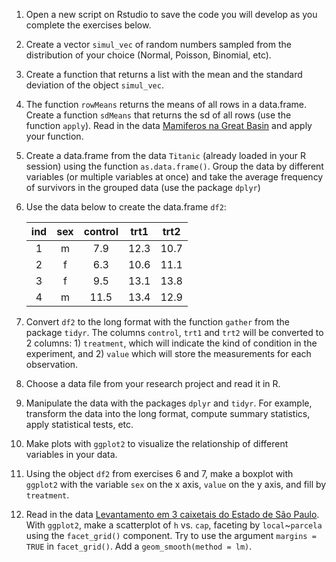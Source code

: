 1.  Open a new script on Rstudio to save the code you will develop as
    you complete the exercises below.

2.  Create a vector `simul_vec` of random numbers sampled from the
    distribution of your choice (Normal, Poisson, Binomial, etc).

3.  Create a function that returns a list with the mean and the standard
    deviation of the object `simul_vec`.

4.  The function `rowMeans` returns the means of all rows in a
    data.frame. Create a function `sdMeans` that returns the sd of all
    rows (use the function `apply`). Read in the data [Mamiferos na
    Great
    Basin](http://ecologia.ib.usp.br/bie5782/lib/exe/fetch.php?media=dados:gbmam93.csv)
    and apply your function.

5.  Create a data.frame from the data `Titanic` (already loaded in your
    R session) using the function `as.data.frame()`. Group the data by
    different variables (or multiple variables at once) and take the
    average frequency of survivors in the grouped data (use the package
    `dplyr`)

6.  Use the data below to create the data.frame `df2`:

    <table>
    <thead>
    <tr class="header">
    <th align="center">ind</th>
    <th align="center">sex</th>
    <th align="center">control</th>
    <th align="center">trt1</th>
    <th align="center">trt2</th>
    </tr>
    </thead>
    <tbody>
    <tr class="odd">
    <td align="center">1</td>
    <td align="center">m</td>
    <td align="center">7.9</td>
    <td align="center">12.3</td>
    <td align="center">10.7</td>
    </tr>
    <tr class="even">
    <td align="center">2</td>
    <td align="center">f</td>
    <td align="center">6.3</td>
    <td align="center">10.6</td>
    <td align="center">11.1</td>
    </tr>
    <tr class="odd">
    <td align="center">3</td>
    <td align="center">f</td>
    <td align="center">9.5</td>
    <td align="center">13.1</td>
    <td align="center">13.8</td>
    </tr>
    <tr class="even">
    <td align="center">4</td>
    <td align="center">m</td>
    <td align="center">11.5</td>
    <td align="center">13.4</td>
    <td align="center">12.9</td>
    </tr>
    </tbody>
    </table>

7.  Convert `df2` to the long format with the function `gather` from the
    package `tidyr`. The columns `control`, `trt1` and `trt2` will be
    converted to 2 columns: 1) `treatment`, which will indicate the kind
    of condition in the experiment, and 2) `value` which will store the
    measurements for each observation.

8.  Choose a data file from your research project and read it in R.

9.  Manipulate the data with the packages `dplyr` and `tidyr`. For
    example, transform the data into the long format, compute summary
    statistics, apply statistical tests, etc.

10. Make plots with `ggplot2` to visualize the relationship of different
    variables in your data.

11. Using the object `df2` from exercises 6 and 7, make a boxplot with
    `ggplot2` with the variable `sex` on the x axis, `value` on the y
    axis, and fill by `treatment`.

12. Read in the data [Levantamento em 3 caixetais do Estado de São
    Paulo](http://ecologia.ib.usp.br/bie5782/lib/exe/fetch.php?media=dados:caixeta.csv).
    With `ggplot2`, make a scatterplot of `h` vs. `cap`, faceting by
    `local`~`parcela` using the `facet_grid()` component. Try to use the
    argument `margins = TRUE` in `facet_grid()`. Add a
    `geom_smooth(method = lm)`.
